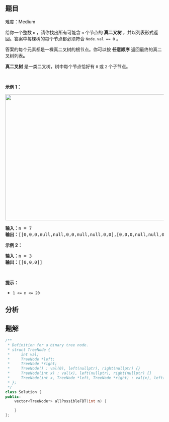 
## 题目
难度：Medium
<p>给你一个整数 <code>n</code> ，请你找出所有可能含 <code>n</code> 个节点的 <strong>真二叉树</strong> ，并以列表形式返回。答案中每棵树的每个节点都必须符合 <code>Node.val == 0</code> 。</p>

<p>答案的每个元素都是一棵真二叉树的根节点。你可以按 <strong>任意顺序</strong> 返回最终的真二叉树列表<strong>。</strong></p>

<p><strong>真二叉树</strong> 是一类二叉树，树中每个节点恰好有 <code>0</code> 或 <code>2</code> 个子节点。</p>

<p>&nbsp;</p>

<p><strong>示例 1：</strong></p>
<img alt="" src="https://s3-lc-upload.s3.amazonaws.com/uploads/2018/08/22/fivetrees.png" style="width: 700px; height: 400px;" />
<pre>
<strong>输入：</strong>n = 7
<strong>输出：</strong>[[0,0,0,null,null,0,0,null,null,0,0],[0,0,0,null,null,0,0,0,0],[0,0,0,0,0,0,0],[0,0,0,0,0,null,null,null,null,0,0],[0,0,0,0,0,null,null,0,0]]
</pre>

<p><strong>示例 2：</strong></p>

<pre>
<strong>输入：</strong>n = 3
<strong>输出：</strong>[[0,0,0]]
</pre>

<p>&nbsp;</p>

<p><strong>提示：</strong></p>

<ul>
	<li><code>1 &lt;= n &lt;= 20</code></li>
</ul>

## 分析

## 题解
```cpp
/**
 * Definition for a binary tree node.
 * struct TreeNode {
 *     int val;
 *     TreeNode *left;
 *     TreeNode *right;
 *     TreeNode() : val(0), left(nullptr), right(nullptr) {}
 *     TreeNode(int x) : val(x), left(nullptr), right(nullptr) {}
 *     TreeNode(int x, TreeNode *left, TreeNode *right) : val(x), left(left), right(right) {}
 * };
 */
class Solution {
public:
    vector<TreeNode*> allPossibleFBT(int n) {

    }
};
```